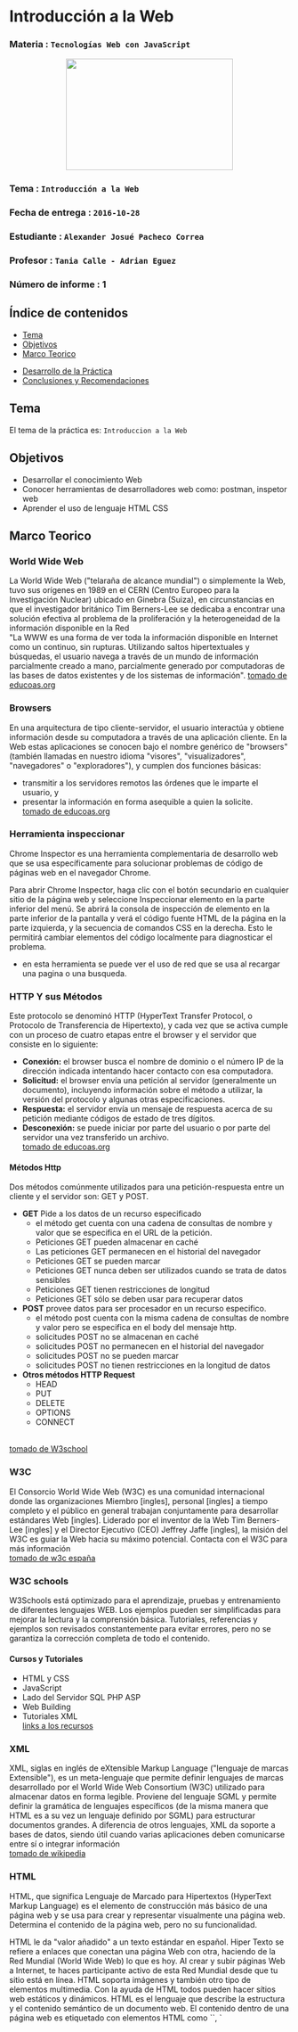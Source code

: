 # Introducción a la Web

### Materia : `Tecnologías Web con JavaScript`

<p align="center">
<img src="http://www.javatpoint.com/images/javascript/javascript_logo.png" width="300" height="200">
</p>

### Tema : `Introducción a la Web` 
### Fecha de entrega : `2016-10-28`
### Estudiante : `Alexander Josué Pacheco Correa`
### Profesor : `Tania Calle - Adrian Eguez`
### Número de informe : 1

<a name="cabecera"></a>
## Índice de contenidos


- <a href="#tema">Tema</a>
- <a href="#objetivos">Objetivos</a>
- <a href="#marco-teorico">Marco Teorico</a>
<!--
  * <a href="#hist">Historia y Facts</a>
  * <a href="#defhtml">Definicion HTML</a>
-->
- <a href="#desarrollo">Desarrollo de la Práctica</a>
- <a href="#conrec">Conclusiones y Recomendaciones</a> 

<a name="tema"></a>
## Tema
El tema de la práctica es: `Introduccion a la Web`

<a name="objetivos"></a>
## Objetivos

- Desarrollar el conocimiento Web
- Conocer herramientas de desarrolladores web como: postman, inspetor web
- Aprender el uso de lenguaje HTML CSS

<a name="marco-teorico"></a>
## Marco Teorico
<a name="www"></a>
### World Wide Web
La World Wide Web ("telaraña de alcance mundial") o
simplemente la Web, tuvo sus orígenes en 1989 en el CERN (Centro
Europeo para la Investigación Nuclear) ubicado en Ginebra (Suiza),
en circunstancias en que el investigador británico Tim Berners-Lee
se dedicaba a encontrar una solución efectiva al problema de la
proliferación y la heterogeneidad de la información disponible en la
Red
<br>
 "La WWW es una forma de ver toda
la información disponible en Internet como un continuo, sin rupturas.
Utilizando saltos hipertextuales y búsquedas, el usuario navega a
través de un mundo de información parcialmente creado a mano,
parcialmente generado por computadoras de las bases de datos
existentes y de los sistemas de información". 
<a href="http://www.educoas.org/portal/bdigital/contenido/valzacchi/ValzacchiCapitulo-2New.pdf"> tomado de educoas.org</a>
<a name="browser"></a>
###  Browsers
En una arquitectura de tipo cliente-servidor, el usuario interactúa y
obtiene información desde su computadora a través de una aplicación
cliente. En la Web estas aplicaciones se conocen bajo el nombre
genérico de "browsers" (también llamadas en nuestro idioma
"visores", "visualizadores", "navegadores" o "exploradores"), y
cumplen dos funciones básicas:
* transmitir a los servidores remotos las órdenes que le
imparte el usuario, y
* presentar la información en forma asequible a quien la
solicite. 
<br>  <a href="http://www.educoas.org/portal/bdigital/contenido/valzacchi/ValzacchiCapitulo-2New.pdf"> tomado de educoas.org</a>
<a name="metodoshttp"></a>  
### Herramienta inspeccionar
Chrome Inspector es una herramienta complementaria de desarrollo web que se usa específicamente para solucionar problemas de código de páginas web en el navegador Chrome.

Para abrir Chrome Inspector, haga clic con el botón secundario en cualquier sitio de la página web y seleccione Inspeccionar elemento en la parte inferior del menú. Se abrirá la consola de inspección de elemento en la parte inferior de la pantalla y verá el código fuente HTML de la página en la parte izquierda, y la secuencia de comandos CSS en la derecha. Esto le permitirá cambiar elementos del código localmente para diagnosticar el problema.
* en esta herramienta se puede ver el uso de red que se usa al recargar una pagina o una busqueda.

### HTTP Y sus Métodos
Este protocolo se denominó HTTP (HyperText Transfer Protocol, o
Protocolo de Transferencia de Hipertexto), y cada vez que se activa
cumple con un proceso de cuatro etapas entre el browser y el servidor
que consiste en lo siguiente:
* **Conexión:** el browser busca el nombre de dominio o el número
IP de la dirección indicada intentando hacer contacto con esa
computadora.
* **Solicitud:** el browser envía una petición al servidor (generalmente
un documento), incluyendo información sobre el método a
utilizar, la versión del protocolo y algunas otras especificaciones.
* **Respuesta:** el servidor envía un mensaje de respuesta acerca de
su petición mediante códigos de estado de tres dígitos.
* **Desconexión:** se puede iniciar por parte del usuario o por parte
del servidor una vez transferido un archivo.
<br>  <a href="http://www.educoas.org/portal/bdigital/contenido/valzacchi/ValzacchiCapitulo-2New.pdf"> tomado de educoas.org</a>
#### Métodos Http 

Dos métodos comúnmente utilizados para una petición-respuesta entre un cliente y el servidor son: GET y POST.

* **GET**  Pide a los datos de un recurso especificado
    *  el método get cuenta con una cadena de consultas de nombre y valor que se especifica en el URL de la petición.
    *  Peticiones GET pueden almacenar en caché
    *  Las peticiones GET permanecen en el historial del navegador
    *  Peticiones GET se pueden marcar
    *   Peticiones GET nunca deben ser utilizados cuando se trata de datos sensibles
    *   Peticiones GET tienen restricciones de longitud
    *   Peticiones GET sólo se deben usar para recuperar datos 
* **POST** provee datos para ser procesador en un recurso especifico.
    *   el método post cuenta con la misma cadena de consultas de nombre y valor pero se especifica en el body del mensaje http.
    *   solicitudes POST no se almacenan en caché
    *   solicitudes POST no permanecen en el historial del navegador
    *   solicitudes POST no se pueden marcar
    *   solicitudes POST no tienen restricciones en la longitud de datos
* **Otros métodos HTTP Request**
    *   HEAD
    *   PUT
    *   DELETE
    *   OPTIONS
    *   CONNECT

<br> <a href="http://www.w3schools.com/TAGS/ref_httpmethods.asp"> tomado de W3school</a>  
### W3C
El Consorcio World Wide Web (W3C) es una comunidad internacional donde las organizaciones Miembro [ingles], personal [ingles] a tiempo completo y el público en general trabajan conjuntamente para desarrollar estándares Web [ingles]. Liderado por el inventor de la Web Tim Berners-Lee [ingles] y el Director Ejecutivo (CEO) Jeffrey Jaffe [ingles], la misión del W3C es guiar la Web hacia su máximo potencial. Contacta con el W3C para más información
<br> <a href="http://www.w3c.es/Consorcio/"> tomado de w3c españa</a>

### W3C schools
W3Schools está optimizado para el aprendizaje, pruebas y entrenamiento de diferentes lenguajes WEB. Los ejemplos pueden ser simplificadas para mejorar la lectura y la comprensión básica. Tutoriales, referencias y ejemplos son revisados constantemente para evitar errores, pero no se garantiza la corrección completa de todo el contenido.
<br>

#### Cursos y Tutoriales
* HTML y CSS
* JavaScript
* Lado del Servidor SQL PHP ASP
* Web Building
* Tutoriales XML
 <br> <a href="http://www.w3schools.com/"> links a los recursos</a>
### XML
XML, siglas en inglés de eXtensible Markup Language ("lenguaje de marcas Extensible"), es un meta-lenguaje que permite definir lenguajes de marcas desarrollado por el World Wide Web Consortium (W3C) utilizado para almacenar datos en forma legible. Proviene del lenguaje SGML y permite definir la gramática de lenguajes específicos (de la misma manera que HTML es a su vez un lenguaje definido por SGML) para estructurar documentos grandes. A diferencia de otros lenguajes, XML da soporte a bases de datos, siendo útil cuando varias aplicaciones deben comunicarse entre sí o integrar información
<br> <a href="https://es.wikipedia.org/wiki/Extensible_Markup_Language"> tomado de wikipedia</a>

### HTML
<p> HTML, que significa Lenguaje de Marcado para Hipertextos (HyperText Markup Language) es el elemento de construcción más básico de una página web y se usa para crear y representar visualmente una página web. Determina el contenido de la página web, pero no su funcionalidad.
</p>       
<P>HTML le da "valor añadido" a un texto estándar en español. Hiper Texto se refiere a enlaces que conectan una página Web con otra, haciendo de la Red Mundial (World Wide Web) lo que es hoy. Al crear y subir páginas Web a Internet, te haces participante activo de esta Red Mundial desde que tu sitio está en línea. HTML soporta imágenes y también otro tipo de elementos multimedia. Con la ayuda de HTML todos pueden hacer sítios web estáticos y dinámicos. HTML es el lenguaje que describe la estructura y el contenido semántico de un documento web. El contenido dentro de una página web es etiquetado con elementos HTML como `<head>`, `<title>`, `<body>`, `<article>`, `<section>`, `<p>` etcétera. Estos elementos forman los bloques de construcción de un sitio web.</p>

<br> <a href="https://developer.mozilla.org/es/docs/Web/HTML"> tomado de mozilla foundation</a>

### Estilo css

Hojas de estilo en cascada (o CSS, siglas en inglés de Cascading Stylesheets) es un lenguaje de hojas de estilo para definir y crear la presentación de un documento estructurado escrito en un lenguaje de marcado . Es muy usado para establecer el diseño visual de las páginas web, e interfaces de usuario escritas en HTML o XHTML; el lenguaje puede ser aplicado a cualquier documento XML, incluyendo XHTML, SVG, XUL, RSS, etcetera. También permite aplicar estilos no visuales, como las hojas de estilo auditivas. (Fuente: Wikipedia)

### Doctype
Una declaración de tipo de documento o DOCTYPE (del inglés document type declaration) asocia un documento SGML o XML particular con una definición de tipo de documento. En la forma serializada de un documento, este se manifiesta como una cadena corta de caracteres de marcado (markup) que se conforma con una sintaxis particular.

A pesar de su nombre, una declaración DTD no sirve para deducir el tipo de documento , aunque originalmente se suponía que lo fuera.

El motor de visualización de HTML en los navegadores web modernos ejecutan el DOCTYPE, en donde el DOCTYPE en un documento es servido como text/html, esto determina el modo de visualización, "quirks mode" o "standards mode". 

#### Lista de Doctypes
* HTML 5
* HTML 4.01 Strict
* HTML 4.01 Transitional


<a name="desarrollo"></a>
## Desarrollo del informe



## Conclusiones y Recomendaciones



<br>
<a href="#cabecera">A la cabecera</a>


# ¡Gracias por su atención!

Author: [Josué Pacheco](https://github.com/PcaJosue)